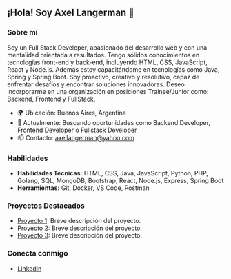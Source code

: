 ## ¡Hola! Soy Axel Langerman 👋

### Sobre mí
Soy un Full Stack Developer, apasionado del desarrollo web y con una mentalidad orientada a resultados. Tengo sólidos conocimientos en tecnologías front-end y back-end, incluyendo HTML, CSS, JavaScript, React y Node.js. Además estoy capacitándome en tecnologías como Java, Spring y Spring Boot. Soy proactivo, creativo y resolutivo, capaz de enfrentar desafíos y encontrar soluciones innovadoras. Deseo incorporarme en una organización en posiciones Trainee/Junior como: Backend, Frontend y FullStack.

- 🌍 Ubicación: Buenos Aires, Argentina
- 💼 Actualmente: Buscando oportunidades como Backend Developer, Frontend Developer o Fullstack Developer
- 📫 Contacto: axellangerman@yahoo.com

### Habilidades
- **Habilidades Técnicas:** HTML, CSS, Java, JavaScript, Python, PHP, Golang, SQL, MongoDB, Bootstrap, React, Node.js, Express, Spring Boot
- **Herramientas:** Git, Docker, VS Code, Postman

### Proyectos Destacados
- [Proyecto 1](https://github.com/tuusuario/proyecto1): Breve descripción del proyecto.
- [Proyecto 2](https://github.com/tuusuario/proyecto2): Breve descripción del proyecto.
- [Proyecto 3](https://github.com/tuusuario/proyecto3): Breve descripción del proyecto.

### Conecta conmigo
- [LinkedIn](https://www.linkedin.com/in/axel-langerman/)
